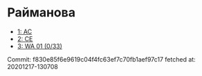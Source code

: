 # Райманова
- [1: AC](1.md)
- [2: CE](2.md)
- [3: WA 01 (0/33)](3.md)

Commit: f830e85f6e9619c04f4fc63ef7c70fb1aef97c17
 fetched at: 20201217-130708
